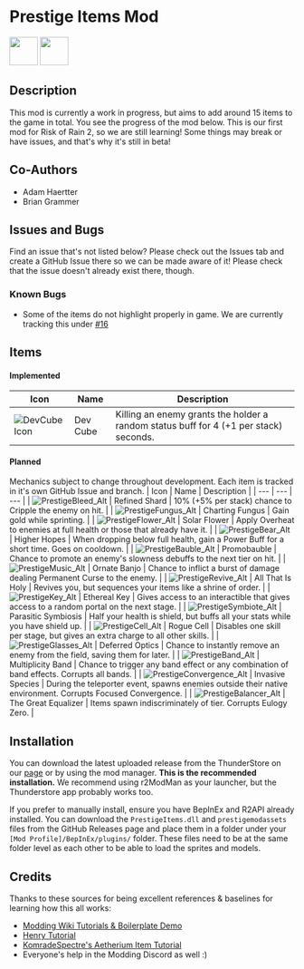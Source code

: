 # Prestige Items Mod
<p>
<img src="https://github.com/yurijserrano/Github-Profile-Readme-Logos/blob/master/programming%20languages/c%23.svg?raw=true" height="50">
<img src="https://github.com/yurijserrano/Github-Profile-Readme-Logos/blob/master/tools/unity.png?raw=true" height=50>
</p>

## Description

This mod is currently a work in progress, but aims to add around 15 items to the game in total. You see the progress of the mod below. This is our first mod for Risk of Rain 2, so we are still learning! Some things may break or have issues, and that's why it's still in beta!

## Co-Authors
- Adam Haertter
- Brian Grammer

## Issues and Bugs

Find an issue that's not listed below? Please check out the Issues tab and create a GitHub Issue there so we can be made aware of it! Please check that the issue doesn't already exist there, though.

### Known Bugs
- Some of the items do not highlight properly in game. We are currently tracking this under [#16](https://github.com/adamhaertter/PrestigeItemsMod/issues/16)


## Items

#### Implemented
| Icon | Name | Description |
| --- | --- | --- |
| ![DevCube Icon](https://i.imgur.com/cVVPURL.png) | Dev Cube | Killing an enemy grants the holder a random status buff for 4 (+1 per stack) seconds. |

#### Planned
Mechanics subject to change throughout development. Each item is tracked in it's own GitHub Issue and branch.
| Icon | Name | Description |
| --- | --- | --- |
| ![PrestigeBleed_Alt](https://github.com/adamhaertter/PrestigeItemsMod/assets/80988984/9f6547fa-7a62-42a3-b81f-503685d3dc69) | Refined Shard | 10% (+5% per stack) chance to Cripple the enemy on hit. |
| ![PrestigeFungus_Alt](https://github.com/adamhaertter/PrestigeItemsMod/assets/80988984/78c0f7a3-5e6c-4855-8f50-cdbd3091a5e6) | Charting Fungus | Gain gold while sprinting. |
| ![PrestigeFlower_Alt](https://github.com/adamhaertter/PrestigeItemsMod/assets/80988984/dd38806d-0b00-4676-8789-a249befe084d) | Solar Flower | Apply Overheat to enemies at full health or those that already have it. | 
| ![PrestigeBear_Alt](https://github.com/adamhaertter/PrestigeItemsMod/assets/80988984/6ff04ab5-73e0-4b6b-b402-2668d155bdeb) | Higher Hopes | When dropping below full health, gain a Power Buff for a short time. Goes on cooldown. |
| ![PrestigeBauble_Alt](https://github.com/adamhaertter/PrestigeItemsMod/assets/80988984/f7874d09-f6d5-4cf8-aa2e-1666448da127) | Promobauble | Chance to promote an enemy's slowness debuffs to the next tier on hit. |
| ![PrestigeMusic_Alt](https://github.com/adamhaertter/PrestigeItemsMod/assets/80988984/e68d5841-863b-44c8-ba88-e6938372c936) | Ornate Banjo | Chance to inflict a burst of damage dealing Permanent Curse to the enemy. |
| ![PrestigeRevive_Alt](https://github.com/adamhaertter/PrestigeItemsMod/assets/80988984/1d171639-fc02-4b0b-8bd1-c179c24a6ef4) | All That Is Holy | Revives you, but sequences your items like a shrine of order. |
| ![PrestigeKey_Alt](https://github.com/adamhaertter/PrestigeItemsMod/assets/80988984/882f520c-764c-4b5e-9922-045fafbc988b) | Ethereal Key | Gives access to an interactible that gives access to a random portal on the next stage. |
| ![PrestigeSymbiote_Alt](https://github.com/adamhaertter/PrestigeItemsMod/assets/80988984/981e1135-9d36-4945-8ea4-0e92a8a6cc02) | Parasitic Symbiosis | Half your health is shield, but buffs all your stats while you have shield up. |
| ![PrestigeCell_Alt](https://github.com/adamhaertter/PrestigeItemsMod/assets/80988984/e6a04390-9d93-4121-ae52-9cd66e255e78) | Rogue Cell | Disables one skill per stage, but gives an extra charge to all other skills. |
| ![PrestigeGlasses_Alt](https://github.com/adamhaertter/PrestigeItemsMod/assets/80988984/6cfa2c21-5b64-4cb7-8f82-ed95d51be37f) | Deferred Optics | Chance to instantly remove an enemy from the field, saving them for later. |
| ![PrestigeBand_Alt](https://github.com/adamhaertter/PrestigeItemsMod/assets/80988984/fcabe679-5697-468c-9b69-2f46dc2f0133) | Multiplicity Band | Chance to trigger any band effect or any combination of band effects. Corrupts all bands. |
| ![PrestigeConvergence_Alt](https://github.com/adamhaertter/PrestigeItemsMod/assets/80988984/041b8d86-0c29-4d9e-9544-bebb0b547c3c) | Invasive Species | During the teleporter event, spawns enemies outside their native environment. Corrupts Focused Convergence. |
| ![PrestigeBalancer_Alt](https://github.com/adamhaertter/PrestigeItemsMod/assets/80988984/f3a34db2-2452-443b-950e-9faf48d48202) | The Great Equalizer | Items spawn indiscriminately of tier. Corrupts Eulogy Zero. |

## Installation
You can download the latest uploaded release from the ThunderStore on our [page](https://thunderstore.io/package/BlueBubbee/Prestige_Items_Beta/) or by using the mod manager. **This is the recommended installation.** We recommend using r2ModMan as your launcher, but the Thunderstore app probably works too.

If you prefer to manually install, ensure you have BepInEx and R2API already installed. You can download the `PrestigeItems.dll` and `prestigemodassets` files from the GitHub Releases page and place them in a folder under your `[Mod Profile]/BepInEx/plugins/` folder. These files need to be at the same folder level as each other to be able to load the sprites and models. 

## Credits
Thanks to these sources for being excellent references & baselines for learning how this all works:
- [Modding Wiki Tutorials & Boilerplate Demo](https://risk-of-thunder.github.io/R2Wiki/Mod-Creation/Getting-Started/First-Mod/)
- [Henry Tutorial](https://github.com/ArcPh1r3/HenryTutorial) 
- [KomradeSpectre's Aetherium Item Tutorial](https://www.youtube.com/watch?v=8TsF8elv_m0)
- Everyone's help in the Modding Discord as well :)
